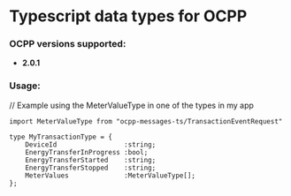 # Typescript data types for OCPP

### OCPP versions supported:

- **2.0.1**

### Usage:

// Example using the MeterValueType in one of the types in my app

    import MeterValueType from "ocpp-messages-ts/TransactionEventRequest"

    type MyTransactionType = {
        DeviceId                 :string;
        EnergyTransferInProgress :bool;
        EnergyTransferStarted    :string;
        EnergyTransferStopped    :string;
        MeterValues              :MeterValueType[];
    };

